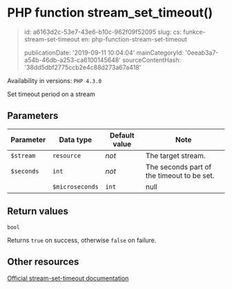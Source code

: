 PHP function stream_set_timeout()
=================================

> id: a6163d2c-53e7-43e6-b10c-962f09f52095
> slug:
> 	cs: funkce-stream-set-timeout
> 	en: php-function-stream-set-timeout
> 
> publicationDate: '2019-09-11 10:04:04'
> mainCategoryId: '0eeab3a7-a54b-46db-a253-ca6100145648'
> sourceContentHash: '38dd5dbf2775ccb2e4c88d273a67a418'

Availability in versions: `PHP 4.3.0`

Set timeout period on a stream


Parameters
--------------

| Parameter | Data type | Default value | Note |
|-----|-----|-----|-----|
| `$stream` | `resource` | *not* | The target stream. |
| `$seconds` | `int` | *not* | The seconds part of the timeout to be set. |
| | `$microseconds` | `int` | null | The microseconds part of the timeout to be set. |


Return values
----------------

`bool`

Returns `true` on success, otherwise `false` on failure.

Other resources
------------

[Official stream-set-timeout documentation](https://www.php.net/manual/en/function.stream-set-timeout.php)
